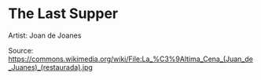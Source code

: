 # <hro-localize>The Last Supper</hro-localize>

<hro-localize>Artist</hro-localize>: Joan de Joanes

<hro-localize>Source</hro-localize>: <https://commons.wikimedia.org/wiki/File:La_%C3%9Altima_Cena_(Juan_de_Juanes)_(restaurada).jpg>